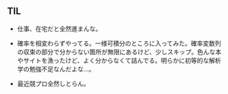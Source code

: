 ## TIL

* 仕事、在宅だと全然進まんな。

* 確率を相変わらずやってる。一様可積分のところに入ってみた。確率変数列の収束の部分で分からない箇所が無限にあるけど、少しスキップ。色んな本やサイトを漁ったけど、よく分からなくて詰んでる。明らかに初等的な解析学の勉強不足なんだよな...。

* 最近競プロ全然しとらん。